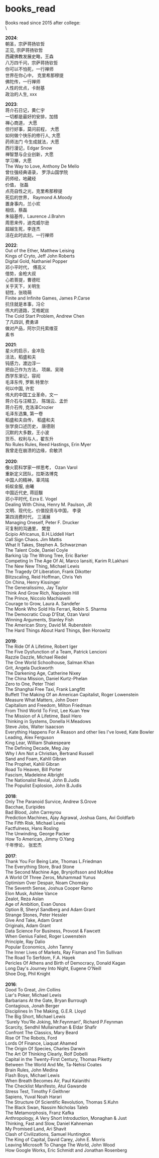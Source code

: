 # books_read
Books read since 2015 after college:  
 \

 **2024**: \
 朝圣，宗萨蒋扬钦哲 \
 正见, 宗萨蒋扬钦哲 \
 西藏佛教发展史略，王森 \
 八万四千问，宗萨蒋扬钦哲 \
 你可以不怕死，一行禅师 \
 世界在你心中， 克里希那穆提 \
 佛陀传，一行禅师 \
 人性的优点，卡耐基 \
 政治的人生, xxx 
 

**2023**: \
蒋介石日记，黄仁宇 \
一切都是最好的安排，加措 \
禅心商道， 大愿 \
但行好事，莫问前程， 大愿 \
如何做个快乐的修行人, 大愿 \
药师法门 今生成就法，大愿 \
西行漫记，Edgar Snow \
禅智慧与企业创新，大愿 \
学习禅，大愿 \
The Way to Love, Anthony De Mello \
曾仕强经典语录， 罗浮山国学院 \
药师经，地藏经 \
价值， 张磊 \
点亮自性之光，克里希那穆提 \
死后的世界， Raymond A.Moody \
置身事内，兰小欢 \
相信，蔡磊 \
朱镕基传，Laurence J.Brahm \
周恩来传，迪克威尔逊 \
超越生死，李连杰 \
活在此时此刻，一行禅师

 
**2022**: \
Out of the Ether, Matthew Leising \
Kings of Cryto, Jeff John Roberts \
Digital Gold, Nathaniel Popper \
邓小平时代， 傅高义 \
借势，金枪大叔 \
心若菩提，曹德旺 \
关乎天下，关明生 \
韧性，张晓萌 \
Finite and Infinite Games, James P.Carse \
抗住就是本事，冯仑 \
伟大的道路，艾格妮丝 \
The Cold Start Problem, Andrew Chen \
了凡四训, 费勇译 \
做对产品，阿尔贝托索维亚 \
素书


**2021**: \
星火的启示，金冲及 \
活法，稻盛和夫 \
钝感力，渡边淳一 \
把自己作为方法， 项飙、吴琦 \
西学东渐记，容闳 \
毛泽东传, 罗斯.特里尔 \
何以中国, 许宏 \
伟大的中国工业革命，文一 \
蒋介石与汪精卫， 陈瑞云、孟忻 \
蒋介石传, 克洛泽Crozier \
毛泽东选集, 第一卷 \
稻盛和夫自传， 稻盛和夫 \
张学良口述历史， 唐德刚 \
沉默的大多数，王小波 \
货币、权利与人，翟东升 \
No Rules Rules, Reed Hastings, Erin Myer \
我曾走在崩溃的边缘，俞敏洪 \
\
**2020**: \
像火箭科学家一样思考， Ozan Varol \
重新定义团队，拉斯洛博克 \
中国人的精神，辜鸿铭 \
蚂蚁金服, 由曦 \
中国近代史, 蒋廷黻 \
邓小平时代, Ezra E. Vogel \
Dealing With China, Henry M. Paulson, JR \
文明、现代化、价值投资与中国， 李录 \
第四消费时代， 三浦展 \
Managing Oneself, Peter F. Drucker \
可复制的沟通里， 樊登 \
Scipio Africanus, B.H.Liddell Hart \
Call Sign Chaos. Jim Mattis \
What It Takes, Stephen A. Schwarzman \
The Talent Code, Daniel Coyle \
Barking Up The Wrong Tree, Eric Barker \
Competing In The Age Of AI, Marco Iansiti, Karim R.Lakhani \
The New New Thing, Michael Lewis \
The Tragedy Of Liberation, Frank Dikotter \
Blitzscaling, Reid Hoffman, Chris Yeh \
On China, Henry Kissinger \
The Generalissimo, Jay Taylor \
Think And Grow Rich, Napoleon Hill \
The Prince, Niccolo Machiavelli \
Courage to Grow, Laura A. Sandefer \
The Monk Who Sold His Ferrari, Robin S. Sharma \
The Democratic Coup D'Etat, Ozan Varol \
Winning Arguments, Stanley Fish \
The American Story, David M. Rubenstein \
The Hard Things About Hard Things, Ben Horowitz \
\
**2019**: \
The Ride Of A Lifetime, Robert Iger \
The Five Dysfunction of a Team, Patrick Lencioni \
Razzle Dazzle, Michael Riedel \
The One World Schoolhouse, Salman Khan \
Grit, Angela Duckworth \
The Darkening Age, Catherine Nixey \
The China Mission, Daniel Kurtz-Phelan \
Zero to One, Peter Thiel \
The Shanghai Free Taxi, Frank Langfitt \
Buffett The Making Of an American Capitalist, Roger Lowenstein \
Measure What Matters, John Doerr \
Capitalism and Freedom, Milton Friedman \
From Third World To First, Lee Kuan Yew \
The Mission of A Lifetime, Basil Hero \
Thinking in Systems, Donella H.Meadows \
Steve Jobs, Walter Isaacson \
Everything Happens For A Reason and other lies I've loved, Kate Bowler \
Leading, Alex Ferguson \
King Lear, William Shakespeare \
The Defining Decade, Meg Jay \
Why I Am Not a Christian, Bertrand Russell \
Sand and Foam, Kahlil Gibran \
The Prophet, Kahlil Gibran \
Road To Heaven, Bill Porter \
Fascism, Madeleine Albright \
The Nationalist Revial, John B.Judis \
The Populist Explosion, John B.Judis \
\
**2018**: \
Only The Paranoid Survice, Andrew S.Grove \
Bacchae, Euripides \
Bad Blood, John Carreyrou \
Prediction Machines, Ajay Agrawal, Joshua Gans, Avi Goldfarb \
The Fifth Risk, Michael Lewis \
Factfulness, Hans Rosling \
The Unwinding, George Packer \
How To American, Jimmy O.Yang \
千年悖论， 张宏杰 \
\
**2017**: \
Thank You For Being Late, Thomas L.Friedman \
The Everything Store, Brad Stone \
The Second Machine Age, Brynjolfsson and McAfee \
A World Of Three Zeros, Muhammad Yunus \
Optimism Over Despair, Noam Chomsky \
The Seventh Sense, Joshua Cooper Ramo \
Elon Musk, Ashlee Vance \
Zealot, Reza Aslan \
Age of Ambition, Evan Osnos \
Option B, Sheryl Sandberg and Adam Grant \
Strange Stones, Peter Hessler \
Give And Take, Adam Grant \
Originals, Adam Grant \
Data Science For Business, Provost & Fawcett \
When Genius Failed, Roger Lowenstein \
Principle, Ray Dalio \
Popular Economics, John Tamny \
The Inner Lives of Markets, Ray Fisman and Tim Sullivan \
The Road To Serfdom, F.A. Hayek \
Pericles Of Athens and Birth of Democracy, Donald Kagan \
Long Day's Journey Into Night, Eugene O'Neill \
Shoe Dog, Phil Knight \
\
**2016**: \
Good To Great, Jim Collins \
Liar's Poker, Michael Lewis \
Barbarians At the Gate, Bryan Burrough \
Contagious, Jonah Berger \
Disciplines In The Making, G.E.R. Lloyd \
The Big Short, Michael Lewis \
'Surely You'Re Joking, Mr.Feynman!', Richard P.Feynman \
Scarcity, Sendhil Mullainathan & Eldar Shafir \
Confront The Classics, Mary Beard \
Rise Of The Robots, Ford \
Lords Of Finance, Liaquat Ahamed \
The Origin Of Species, Charles Darwin \
The Art Of Thinking Clearly, Rolf Dobelli \
Capital in the Twenty-First Century, Thomas Piketty \
Between The World And Me, Ta-Nehisi Coates \
Brain Rules, John Medina \
Flash Boys, Michael Lewis \
When Breath Becomes Air, Paul Kalanithi \
The Checklist Manifesto, Atul Gawande \
Stress Test, Timothy F.Geithner \
Sapiens, Yuval Noah Harari \
The Structure Of Scientific Revolution, Thomas S.Kuhn \
The Black Swan, Nassim Nicholas Taleb \
The Metamorphosis, Franz Kafka \
Anthropology, A Very Short Introduction, Monaghan & Just \
Thinking, Fast and Slow, Daniel Kahneman \
My Promised Land, Ari Shavit \
Clash of Civilizations, Samuel Huntington \
The King of Capital, David Carey, John E. Morris \
Leaving Microsoft To Change The World, John Wood \
How Google Works, Eric Schmidt and Jonathan Rosenberg
